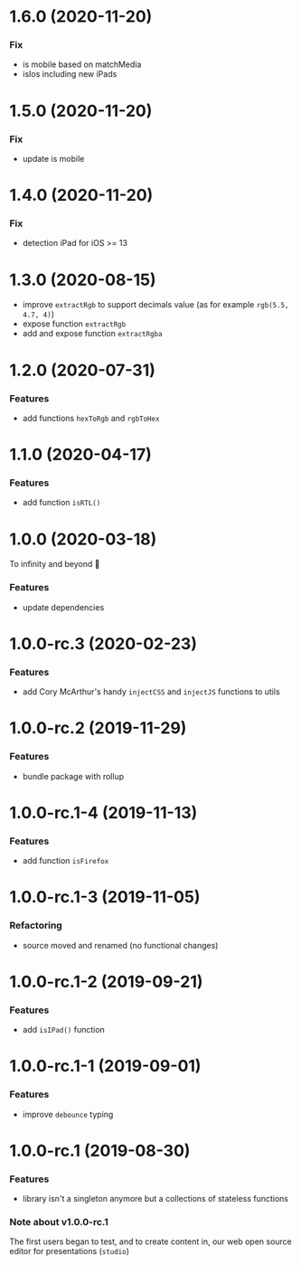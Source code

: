 <a name="1.6.0"></a>

# 1.6.0 (2020-11-20)

### Fix

- is mobile based on matchMedia
- isIos including new iPads

<a name="1.5.0"></a>

# 1.5.0 (2020-11-20)

### Fix

- update is mobile

<a name="1.4.0"></a>

# 1.4.0 (2020-11-20)

### Fix

- detection iPad for iOS >= 13

<a name="1.3.0"></a>

# 1.3.0 (2020-08-15)

- improve `extractRgb` to support decimals value (as for example `rgb(5.5, 4.7, 4)`)
- expose function `extractRgb`
- add and expose function `extractRgba`

<a name="1.2.0"></a>

# 1.2.0 (2020-07-31)

### Features

- add functions `hexToRgb` and `rgbToHex`

<a name="1.1.0"></a>

# 1.1.0 (2020-04-17)

### Features

- add function `isRTL()`

<a name="1.0.0"></a>

# 1.0.0 (2020-03-18)

To infinity and beyond 🚀

### Features

- update dependencies

<a name="1.0.0-rc.3"></a>

# 1.0.0-rc.3 (2020-02-23)

### Features

- add Cory McArthur's handy `injectCSS` and `injectJS` functions to utils

<a name="1.0.0-rc.2"></a>

# 1.0.0-rc.2 (2019-11-29)

### Features

- bundle package with rollup

<a name="1.0.0-rc.1-4"></a>

# 1.0.0-rc.1-4 (2019-11-13)

### Features

- add function `isFirefox`

<a name="1.0.0-rc.1-3"></a>

# 1.0.0-rc.1-3 (2019-11-05)

### Refactoring

- source moved and renamed (no functional changes)

<a name="1.0.0-rc.1-2"></a>

# 1.0.0-rc.1-2 (2019-09-21)

### Features

- add `isIPad()` function

<a name="1.0.0-rc.1-1"></a>

# 1.0.0-rc.1-1 (2019-09-01)

### Features

- improve `debounce` typing

<a name="1.0.0-rc.1"></a>

# 1.0.0-rc.1 (2019-08-30)

### Features

- library isn't a singleton anymore but a collections of stateless functions

### Note about v1.0.0-rc.1

The first users began to test, and to create content in, our web open source editor for presentations (`studio`)
